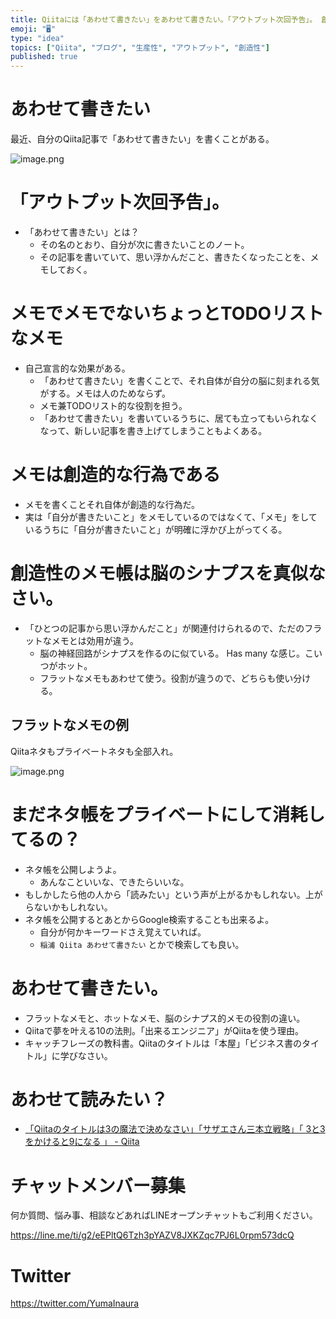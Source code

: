 ```yaml
---
title: Qiitaには「あわせて書きたい」をあわせて書きたい。「アウトプット次回予告」。 創造性のメモ帳は脳のシナプスを真似なさい。
emoji: "🖥"
type: "idea"
topics: ["Qiita", "ブログ", "生産性", "アウトプット", "創造性"]
published: true
---
```


# あわせて書きたい

最近、自分のQiita記事で「あわせて書きたい」を書くことがある。

![image.png](https://qiita-image-store.s3.amazonaws.com/0/89618/f4d9a9c3-3003-6945-64a6-8c63bb4c4e7a.png)



# 「アウトプット次回予告」。

- 「あわせて書きたい」とは？ 
  - その名のとおり、自分が次に書きたいことのノート。
  - その記事を書いていて、思い浮かんだこと、書きたくなったことを、メモしておく。

# メモでメモでないちょっとTODOリストなメモ

- 自己宣言的な効果がある。
  - 「あわせて書きたい」を書くことで、それ自体が自分の脳に刻まれる気がする。メモは人のためならず。
  - メモ兼TODOリスト的な役割を担う。
  - 「あわせて書きたい」を書いているうちに、居ても立ってもいられなくなって、新しい記事を書き上げてしまうこともよくある。

# メモは創造的な行為である

- メモを書くことそれ自体が創造的な行為だ。
- 実は「自分が書きたいこと」をメモしているのではなくて、「メモ」をしているうちに「自分が書きたいこと」が明確に浮かび上がってくる。


# 創造性のメモ帳は脳のシナプスを真似なさい。

- 「ひとつの記事から思い浮かんだこと」が関連付けられるので、ただのフラットなメモとは効用が違う。
  - 脳の神経回路がシナプスを作るのに似ている。 Has many な感じ。こいつがホット。
  - フラットなメモもあわせて使う。役割が違うので、どちらも使い分ける。


## フラットなメモの例

Qiitaネタもプライベートネタも全部入れ。

![image.png](https://qiita-image-store.s3.amazonaws.com/0/89618/25af66e7-d15b-d804-3262-bee51e4d03b5.png)

# まだネタ帳をプライベートにして消耗してるの？

- ネタ帳を公開しようよ。
  - あんなこといいな、できたらいいな。
- もしかしたら他の人から「読みたい」という声が上がるかもしれない。上がらないかもしれない。
- ネタ帳を公開するとあとからGoogle検索することも出来るよ。
  - 自分が何かキーワードさえ覚えていれば。
  - `稲浦 Qiita あわせて書きたい` とかで検索しても良い。


# あわせて書きたい。

- フラットなメモと、ホットなメモ、脳のシナプス的メモの役割の違い。
- Qiitaで夢を叶える10の法則。「出来るエンジニア」がQiitaを使う理由。
- キャッチフレーズの教科書。Qiitaのタイトルは「本屋」「ビジネス書のタイトル」に学びなさい。



# あわせて読みたい？

- [「Qiitaのタイトルは3の魔法で決めなさい」「サザエさん三本立戦略」「 3と3をかけると9になる 」 - Qiita](https://qiita.com/YumaInaura/items/48d77d853fac57e39e89)








<!-- Update From Qiita API -->

# チャットメンバー募集


何か質問、悩み事、相談などあればLINEオープンチャットもご利用ください。

https://line.me/ti/g2/eEPltQ6Tzh3pYAZV8JXKZqc7PJ6L0rpm573dcQ





# Twitter


https://twitter.com/YumaInaura


<!-- Update From Qiita API -->


